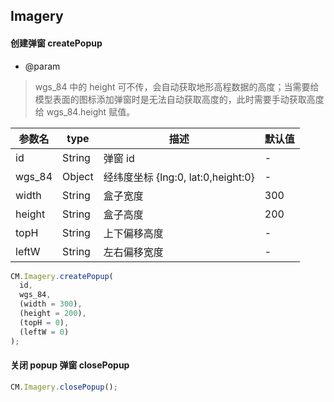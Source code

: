 ## Imagery

#### 创建弹窗 createPopup

- @param

>wgs_84 中的 height 可不传，会自动获取地形高程数据的高度；当需要给模型表面的图标添加弹窗时是无法自动获取高度的，此时需要手动获取高度给 wgs_84.height 赋值。

| 参数名 | type   | 描述                               | 默认值 |
| ------ | ------ | ---------------------------------- | ------ |
| id     | String | 弹窗 id                            | -      |
| wgs_84 | Object | 经纬度坐标 {lng:0, lat:0,height:0} | -      |
| width  | String | 盒子宽度                           | 300    |
| height | String | 盒子高度                           | 200    |
| topH   | String | 上下偏移高度                       | -      |
| leftW  | String | 左右偏移宽度                       | -      |


```js
CM.Imagery.createPopup(
  id,
  wgs_84,
  (width = 300),
  (height = 200),
  (topH = 0),
  (leftW = 0)
);
```

#### 关闭 popup 弹窗 closePopup

```js
CM.Imagery.closePopup();
```
